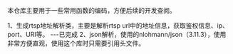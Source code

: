 本仓库主要用于一些常用函数的编码，方便后续的开发查阅。

1、生成rtsp地址解析类，主要是解析rtsp url中的地址信息，获取鉴权信息、ip、port、URI等。 ---已完成
2、json解析，使用的nlohmann/json（3.11.3），使用非常方便直观，使用这个库时只需要引用头文件。
